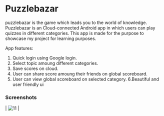 # Puzzlebazar
puzzlebazar is the game which leads you to the world of knowledge. Puzzlebazar is an Cloud-connected Android app in which users can play quizzes in different categories.
This app is made for the purpose to showcase my project for learning purposes.

App features:
   1. Quick login using Google login.
   2. Select topic amoung different categories.
   3. Save scores on cloud.
   4. User can share score amoung their friends on global scoreboard.
   5. User can view global scoreboard on selected category.
   6.Beautiful and user friendly ui
   
  ### Screenshots
| ![11](https://user-images.githubusercontent.com/13822610/37568237-6cc411d8-2af8-11e8-8ec2-569e04e8a388.jpg) |


